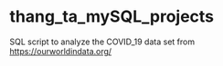 # thang_ta_mySQL_projects
SQL script to analyze the COVID_19 data set from https://ourworldindata.org/
